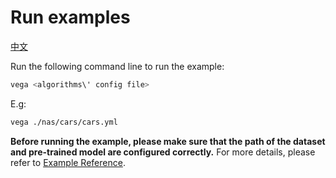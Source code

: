 # Run examples

[中文](./README.md)

Run the following command line to run the example:

```bash
vega <algorithms\' config file>
```

E.g:

```bash
vega ./nas/cars/cars.yml
```

**Before running the example, please make sure that the path of the dataset and pre-trained model are configured correctly.**
For more details, please refer to [Example Reference](../docs/en/user/examples.md).
